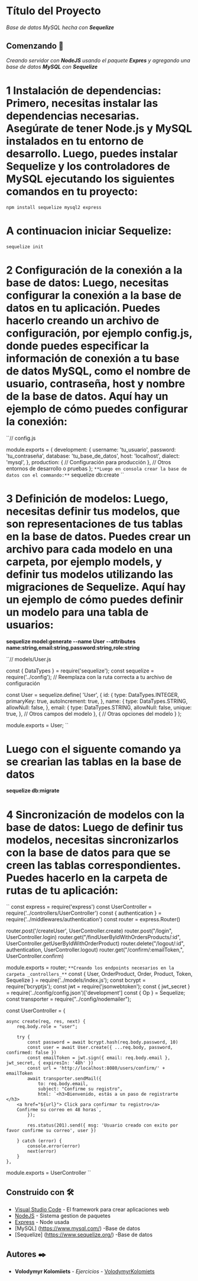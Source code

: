 # Título del Proyecto

_Base de datos MySQL hecha con **Sequelize**_

## Comenzando 🚀

_Creando servidor con **NodeJS** usando el paquete **Expres** y agregando una base de datos **MySQL** con **Sequelize**_

# 1 Instalación de dependencias: Primero, necesitas instalar las dependencias necesarias. Asegúrate de tener Node.js y MySQL instalados en tu entorno de desarrollo. Luego, puedes instalar Sequelize y los controladores de MySQL ejecutando los siguientes comandos en tu proyecto:
``
npm install sequelize mysql2 express
``
# A continuacion iniciar Sequelize:
``
sequelize init
``

# 2 Configuración de la conexión a la base de datos: Luego, necesitas configurar la conexión a la base de datos en tu aplicación. Puedes hacerlo creando un archivo de configuración, por ejemplo config.js, donde puedes especificar la información de conexión a tu base de datos MySQL, como el nombre de usuario, contraseña, host y nombre de la base de datos. Aquí hay un ejemplo de cómo puedes configurar la conexión:
``// config.js

module.exports = {
  development: {
    username: 'tu_usuario',
    password: 'tu_contraseña',
    database: 'tu_base_de_datos',
    host: 'localhost',
    dialect: 'mysql',
  },
  production: {
    // Configuración para producción
  },
  // Otros entornos de desarrollo o pruebas
};
``
**Luego en consola crear la base de datos con el commando:**
``
sequelize db:create
``

# 3 Definición de modelos: Luego, necesitas definir tus modelos, que son representaciones de tus tablas en la base de datos. Puedes crear un archivo para cada modelo en una carpeta, por ejemplo models, y definir tus modelos utilizando las migraciones  de Sequelize. Aquí hay un ejemplo de cómo puedes definir un modelo para una tabla de usuarios:

**sequelize model:generate --name User --attributes name:string,email:string,password:string,role:string**

``// models/User.js

const { DataTypes } = require('sequelize');
const sequelize = require('../config'); // Reemplaza con la ruta correcta a tu archivo de configuración

const User = sequelize.define(
  'User',
  {
    id: {
      type: DataTypes.INTEGER,
      primaryKey: true,
      autoIncrement: true,
    },
    name: {
      type: DataTypes.STRING,
      allowNull: false,
    },
    email: {
      type: DataTypes.STRING,
      allowNull: false,
      unique: true,
    },
    // Otros campos del modelo
  },
  {
    // Otras opciones del modelo
  }
);

module.exports = User;
``

# Luego con el siguente comando ya se crearian las tablas en la base de datos 

**sequelize db:migrate**

# 4 Sincronización de modelos con la base de datos: Luego de definir tus modelos, necesitas sincronizarlos con la base de datos para que se creen las tablas correspondientes. Puedes hacerlo en la carpeta de rutas de tu aplicación:
``
const express = require('express')
const UserController = require('../controllers/UserController')
const { authentication } = require('../middlewares/authentication')
const router = express.Router()


router.post('/createUser', UserController.create)
router.post("/login", UserController.login)
router.get("/findUserByIdWithOrdersProducts/:id", UserController.getUserByIdWithOrderProduct)
router.delete("/logout/:id", authentication, UserController.logout)
router.get("/confirm/:emailToken,", UserController.confirm)

module.exports = router;
``
**Creando los endpoints necesarios en la carpeta _controllers_**
``
const { User, OrderProduct, Order, Product, Token, Sequelize } = require('../models/index.js');
const bcrypt = require('bcryptjs');
const jwt = require('jsonwebtoken');
const { jwt_secret } = require('../config/config.json')['development']
const { Op } = Sequelize;
const transporter = require("../config/nodemailer");

const UserController = {

    async create(req, res, next) {
        req.body.role = "user";

        try {
            const password = await bcrypt.hash(req.body.password, 10)
            const user = await User.create({ ...req.body, password, confirmed: false })
            const emailToken = jwt.sign({ email: req.body.email }, jwt_secret, { expiresIn: '48h' })
            const url = 'http://localhost:8080/users/confirm/' + emailToken
            await transporter.sendMail({
                to: req.body.email,
                subject: "Confirme su registro",
                html: `<h3>Bienvenido, estás a un paso de registrarte </h3>
        <a href="${url}"> Click para confirmar tu registro</a> 
        Confirme su correo en 48 horas`,
            });

            res.status(201).send({ msg: 'Usuario creado con exito por favor confirme su correo', user })

        } catch (error) {
            console.error(error)
            next(error)
        }
    },
module.exports = UserController
``
## Construido con 🛠️

* [Visual Studio Code](https://code.visualstudio.com) - El framework para crear aplicaciones web 
* [NodeJS](https://www.npmjs.com) - Sistema gestion de paquetes
* [Express](https://www.npmjs.com/package/express) - Node  usada
* [MySQL] (https://www.mysql.com/) -Base de datos
* [Sequelize] (https://www.sequelize.org/) -Base de datos

## Autores ✒️ 

* **Volodymyr Kolomiiets** - *Ejercicios* - [VolodymyrKolomiets](https://github.com/VolodymyrKolomiets)